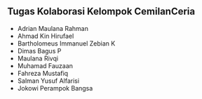 ## Tugas Kolaborasi Kelompok CemilanCeria

- Adrian Maulana Rahman
- Ahmad Kin Hirufael
- Bartholomeus Immanuel Zebian K
- Dimas Bagus P
- Maulana Rivqi
- Muhamad Fauzaan
- Fahreza Mustafiq
- Salman Yusuf Alfarisi
- Jokowi Perampok Bangsa